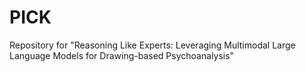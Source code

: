 # PICK
Repository for "Reasoning Like Experts: Leveraging Multimodal Large Language Models for Drawing-based Psychoanalysis"
